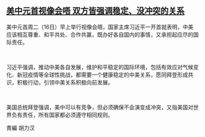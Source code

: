 <!--1637027460000-->
[美中元首视像会唔    双方皆强调稳定、没冲突的关系](https://www.rfa.org/mandarin/yataibaodao/junshiwaijiao/ql1-11152021205117.html)
------

<p>美中元首周二（16日）早上举行视像会晤，国家主席习近平一开首就表明，中美应该相互尊重、和平共处、合作共赢，既办好各自国内的事情，又承担起应尽的国际责任。</p><p> </p><p>习近平强调，推动中美各自发展，维护和平稳定的国际环境，包括有效应对气候变化、新冠疫情等全球性挑战，都需要一个健康稳定的中美关系，愿同拜登形成共识，积极行动，引领中美关系积极向前发展。</p><p> </p><p>美国总统拜登强调，美中可以有竞争，但必须确保不会演变成冲突，又指美国对世界负有责任，所有国家都必须遵守相同规则。</p><p>責編 胡力汉</p>
